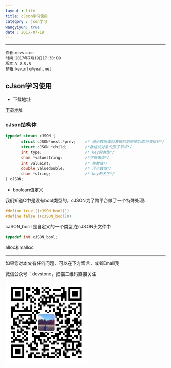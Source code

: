 ```yaml
---
layout : life
title: cJson学习使用
category : json学习
wangyiyun: true
date : 2017-07-19
---
```


******

    作者:devstone
    时间:2017年7月19日17:30:09
    版本:V 0.0.0
    邮箱:kevinlq@yeah.net

<!-- more -->

## cJson学习使用

- 下载地址

[下载地址](https://github.com/DaveGamble/cJSON)

### cJson结构体

```c
typedef struct cJSON {
       struct cJSON*next,*prev;    /* 遍历数组或对象链的前向或后向链表指针*/
       struct cJSON *child;        /*数组或对象的孩子节点*/
       int type;                   /* key的类型*/
       char *valuestring;          /*字符串值*/
       int valueint;               /* 整数值*/
       double valuedouble;         /* 浮点数值*/
       char *string;               /* key的名字*/
} cJSON;
```


- boolean值定义

我们知道C中是没有bool类型的，cJSON为了跨平台做了一个特殊处理:

```C
#define true ((cJSON_bool)1)
#define false ((cJSON_bool)0)
```

cJSON_bool 是自定义的一个类型,在cJSON头文件中
```C
typedef int cJSON_bool;
```

alloc和malloc

---

如果您对本文有任何问题，可以在下方留言，或者Email我 

微信公众号：devstone，扫描二维码直接关注

![](/res/img/blog/qrcode_for_devstone.jpg)
